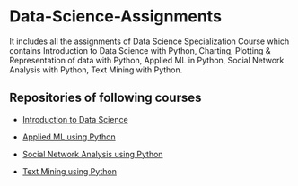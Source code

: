 # Data-Science-Assignments
It includes all the assignments of Data Science Specialization Course which contains Introduction to Data Science with Python, Charting, Plotting & Representation of data with Python, Applied ML in Python, Social Network Analysis with Python, Text Mining with Python. 

## Repositories of following courses
- [Introduction to Data Science](https://github.com/ayushirastogi15/Data-Science-Assignments/tree/master/Introduction%20to%20Data%20Science)

- [Applied ML using Python](https://github.com/ayushirastogi15/Data-Science-Assignments/tree/master/Applied%20ML%20using%20Python)

- [Social Network Analysis using Python](https://github.com/ayushirastogi15/Data-Science-Assignments/tree/master/Social%20Network%20Analysis%20using%20Python)

- [Text Mining using Python](https://github.com/ayushirastogi15/Data-Science-Assignments/tree/master/Applied%20Text%20Mining%20using%20Python)
